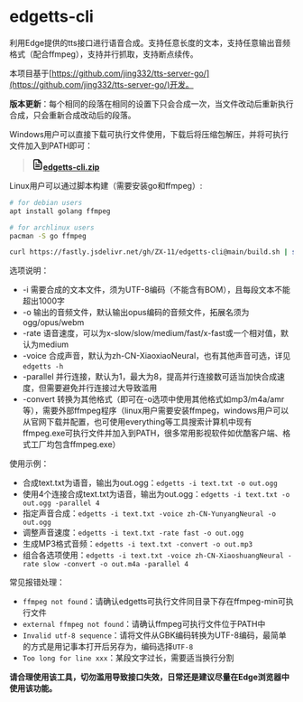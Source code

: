 # edgetts-cli

利用Edge提供的tts接口进行语音合成。支持任意长度的文本，支持任意输出音频格式（配合ffmpeg），支持并行抓取，支持断点续传。

本项目基于[https://github.com/jing332/tts-server-go/](https://github.com/jing332/tts-server-go/)开发。

**版本更新**：每个相同的段落在相同的设置下只会合成一次，当文件改动后重新执行合成，只会重新合成改动后的段落。

Windows用户可以直接下载可执行文件使用，下载后将压缩包解压，并将可执行文件加入到PATH即可：

> <svg xmlns="http://www.w3.org/2000/svg" width="20" height="20" viewBox="0 0 24 24" fill="none" stroke="#000000" stroke-width="2" stroke-linecap="round" stroke-linejoin="round"><path d="M14 2H6a2 2 0 0 0-2 2v16c0 1.1.9 2 2 2h12a2 2 0 0 0 2-2V8l-6-6z"/><path d="M14 3v5h5M16 13H8M16 17H8M10 9H8"/></svg><a href="https://github.com/ZX-11/edgetts-cli/releases/download/0.2/edgetts-cli.zip"><b>edgetts-cli.zip</b></a>

Linux用户可以通过脚本构建（需要安装go和ffmpeg）:

```bash
# for debian users
apt install golang ffmpeg

# for archlinux users
pacman -S go ffmpeg

curl https://fastly.jsdelivr.net/gh/ZX-11/edgetts-cli@main/build.sh | sh
```

选项说明：
- -i 需要合成的文本文件，须为UTF-8编码（不能含有BOM），且每段文本不能超出1000字
- -o 输出的音频文件，默认输出opus编码的音频文件，拓展名须为ogg/opus/webm
- -rate 语音速度，可以为x-slow/slow/medium/fast/x-fast或一个相对值，默认为medium
- -voice 合成声音，默认为zh-CN-XiaoxiaoNeural，也有其他声音可选，详见`edgetts -h`
- -parallel 并行连接，默认为1，最大为8，提高并行连接数可适当加快合成速度，但需要避免并行连接过大导致滥用
- -convert 转换为其他格式（即可在-o选项中使用其他格式如mp3/m4a/amr等），需要外部ffmpeg程序（linux用户需要安装ffmpeg，windows用户可以从官网下载并配置，也可使用everything等工具搜索计算机中现有ffmpeg.exe可执行文件并加入到PATH，很多常用影视软件如优酷客户端、格式工厂均包含ffmpeg.exe）

使用示例：
- 合成text.txt为语音，输出为out.ogg：`edgetts -i text.txt -o out.ogg`
- 使用4个连接合成text.txt为语音，输出为out.ogg：`edgetts -i text.txt -o out.ogg -parallel 4`
- 指定声音合成：`edgetts -i text.txt -voice zh-CN-YunyangNeural -o out.ogg`
- 调整声音速度：`edgetts -i text.txt -rate fast -o out.ogg`
- 生成MP3格式音频：`edgetts -i text.txt -convert -o out.mp3`
- 组合各选项使用：`edgetts -i text.txt -voice zh-CN-XiaoshuangNeural -rate slow -convert -o out.m4a -parallel 4`

常见报错处理：
- `ffmpeg not found`：请确认edgetts可执行文件同目录下存在ffmpeg-min可执行文件
- `external ffmpeg not found`：请确认ffmpeg可执行文件位于PATH中
- `Invalid utf-8 sequence`：请将文件从GBK编码转换为UTF-8编码，最简单的方式是用记事本打开后另存为，编码选择`UTF-8`
- `Too long for line xxx`：某段文字过长，需要适当换行分割

**请合理使用该工具，切勿滥用导致接口失效，日常还是建议尽量在Edge浏览器中使用该功能。**
